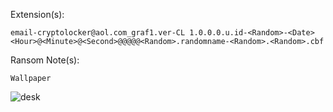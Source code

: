 Extension(s): 
```
email-cryptolocker@aol.com_graf1.ver-CL 1.0.0.0.u.id-<Random>-<Date> <Hour>@<Minute>@<Second>@@@@@<Random>.randomname-<Random>.<Random>.cbf
```
Ransom Note(s): 
```
Wallpaper
```
![desk](https://github.com/user-attachments/assets/4ee521e3-ceb5-4a70-96aa-39df0b631bf8)
